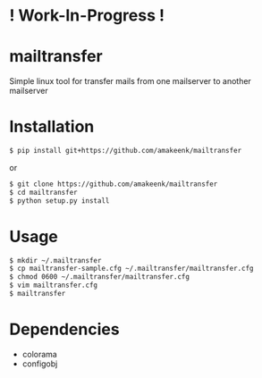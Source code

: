 # ! Work-In-Progress !

# mailtransfer
Simple linux tool for transfer mails from one mailserver to another mailserver

# Installation
```bash
$ pip install git+https://github.com/amakeenk/mailtransfer
```
or 
```bash
$ git clone https://github.com/amakeenk/mailtransfer
$ cd mailtransfer
$ python setup.py install
```
# Usage
```bash
$ mkdir ~/.mailtransfer
$ cp mailtransfer-sample.cfg ~/.mailtransfer/mailtransfer.cfg
$ chmod 0600 ~/.mailtransfer/mailtransfer.cfg
$ vim mailtransfer.cfg
$ mailtransfer
```
# Dependencies
- colorama
- configobj